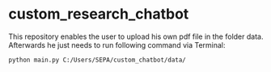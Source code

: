 # custom_research_chatbot

This repository enables the user to upload his own pdf file in the folder data. <br />
Afterwards he just needs to run following command via Terminal:

```
python main.py C:/Users/SEPA/custom_chatbot/data/
```

